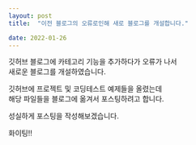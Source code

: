 ```yaml
---
layout: post
title:  "이전 블로그의 오류로인해 새로 블로그를 개설합니다."

date: 2022-01-26
---
```


  깃허브 블로그에 카테고리 기능을 추가하다가 오류가 나서   
  새로운 블로그를 개설하였습니다.   

  깃허브에 프로젝트 및 코딩테스트 예제들을 올렸는데  
  해당 파일들을 블로그에 옮겨서 포스팅하려고 합니다.  

  성실하게 포스팅을 작성해보겠습니다.  

  화이팅!!
